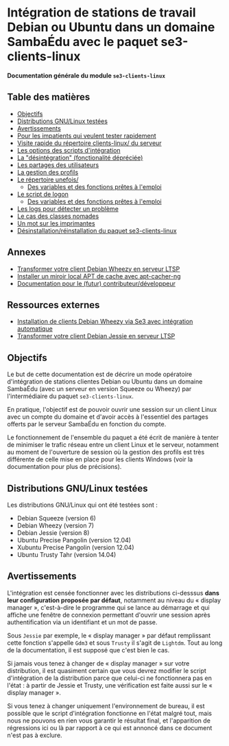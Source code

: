 # Intégration de stations de travail Debian ou Ubuntu dans un domaine SambaÉdu avec le paquet se3-clients-linux


**Documentation générale du module `se3-clients-linux`**


## Table des matières

* [Objectifs](https://github.com/flaf/se3-clients-linux/blob/master/doc/README.md#objectifs)
* [Distributions GNU/Linux testées](https://github.com/flaf/se3-clients-linux/blob/master/doc/README.md#distributions-gnulinux-test%C3%A9es)
* [Avertissements](https://github.com/flaf/se3-clients-linux/blob/master/doc/README.md#avertissements)
* [Pour les impatients qui veulent tester rapidement](impatients.md)
* [Visite rapide du répertoire clients-linux/ du serveur](visite_rapide.md)
* [Les options des scripts d'intégration](options_scripts.md)
* [La "désintégration" (fonctionalité dépréciée)](desintegration.md)
* [Les partages des utilisateurs](partages_utilisateurs.md)
* [La gestion des profils](gestion_profils.md)
* [Le répertoire unefois/](repertoire_unefois.md)
    * [Des variables et des fonctions prêtes à l'emploi](variables_fonctions.md)
* [Le script de logon](script_logon.md)
    * [Des variables et des fonctions prêtes à l'emploi](variables_fonctions_logon.md)
* [Les logs pour détecter un problème](logs_detecter_probleme.md)
* [Le cas des classes nomades](classes_nomades.md)
* [Un mot sur les imprimantes](imprimantes.md)
* [Désinstallation/réinstallation du paquet se3-clients-linux](desinstall_reinstall_paquet.md)


## Annexes

* [Transformer votre client Debian Wheezy en serveur LTSP](ltsp.md)
* [Installer un miroir local APT de cache avec apt-cacher-ng](apt-cacher-ng.md)
* [Documentation pour le (futur) contributeur/développeur](dev/README.md)


## Ressources externes

* [Installation de clients Debian Wheezy via Se3 avec intégration automatique](http://www-annexe.ac-rouen.fr/productions/tice/SE3_install_wheezy_pxe_web_gen_web/co/SE3_install_wheezy_pxe_web.html)
* [Transformer votre client Debian Jessie en serveur LTSP](http://wiki.dane.ac-versailles.fr/index.php?title=Installer_un_serveur_de_clients_l%C3%A9gers_%28LTSP_sous_Debian_Jessie%29_dans_un_r%C3%A9seau_Se3)


## Objectifs

Le but de cette documentation est de décrire un mode opératoire
d'intégration de stations clientes Debian ou Ubuntu dans un domaine
SambaÉdu (avec un serveur en version Squeeze ou Wheezy) par
l'intermédiaire du paquet `se3-clients-linux`.

En pratique, l'objectif est de pouvoir ouvrir une session
sur un client Linux avec un compte du domaine et d'avoir
accès à l'essentiel des partages offerts par le serveur
SambaÉdu en fonction du compte.

Le fonctionnement de l'ensemble du paquet a été écrit de
manière à tenter de minimiser le trafic réseau entre un
client Linux et le serveur, notamment au moment de
l'ouverture de session où la gestion des profils est très
différente de celle mise en place pour les clients Windows
(voir la documentation pour plus de précisions).


## Distributions GNU/Linux testées

Les distributions GNU/Linux qui ont été testées sont :

* Debian Squeeze (version 6)
* Debian Wheezy (version 7)
* Debian Jessie (version 8)
* Ubuntu Precise Pangolin (version 12.04)
* Xubuntu Precise Pangolin (version 12.04)
* Ubuntu Trusty Tahr (version 14.04)


## Avertissements

L'intégration est censée fonctionner
avec les distributions ci-desssus **dans leur configuration
proposée par défaut**, notamment au niveau du « display
manager », c'est-à-dire le programme qui se lance au
démarrage et qui affiche une fenêtre de connexion permettant
d'ouvrir une session après authentification via un
identifiant et un mot de passe.

Sous `Jessie` par exemple, le « display manager » par défaut
remplissant cette fonction s'appelle `Gdm3` et sous `Trusty`
il s'agit de `Lightdm`. Tout au long de la documentation,
il est supposé que c'est bien le cas.

Si jamais vous tenez à changer de « display manager » sur
votre distribution, il est quasiment certain que vous devrez
modifier le script d'intégration de la distribution parce
que celui-ci ne fonctionnera pas en l'état : à partir de Jessie
et Trusty, une vérification est faite aussi sur le « display manager ».

Si vous tenez à changer uniquement l'environnement de bureau,
il est possible que le script d'intégration fonctionne en l'état
malgré tout, mais nous ne pouvons en rien vous garantir le
résultat final, et l'apparition de régressions ici ou là par
rapport à ce qui est annoncé dans ce document n'est pas à
exclure.
